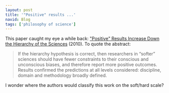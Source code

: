 ```yaml
---
layout: post
title: '"Positive" results ...'
navid: Blog
tags: ['philosophy of science']
---
```


This paper caught my eye a while back: <a href="http://www.plosone.org/article
/info:doi/10.1371/journal.pone.0010068">"Positive" Results Increase Down
the Hierarchy of the Sciences</a> (2010). To quote the abstract:

<blockquote>
If the hierarchy hypothesis is correct, then researchers in “softer” sciences
should have fewer constraints to their conscious and unconscious biases, and
therefore report more positive outcomes. Results confirmed the predictions at
all levels considered: discipline, domain and methodology broadly
defined.
</blockquote>

I wonder where the authors would classify this work on the soft/hard scale?
